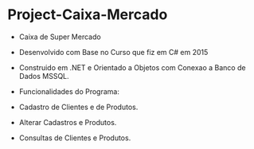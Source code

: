 # Project-Caixa-Mercado

- Caixa de Super Mercado

- Desenvolvido com Base no Curso que fiz em C# em 2015
- Construido em .NET e Orientado a Objetos com Conexao a Banco de Dados MSSQL.
- Funcionalidades do Programa:
- Cadastro de Clientes e de Produtos.
- Alterar Cadastros e Produtos.
- Consultas de Clientes e Produtos.
